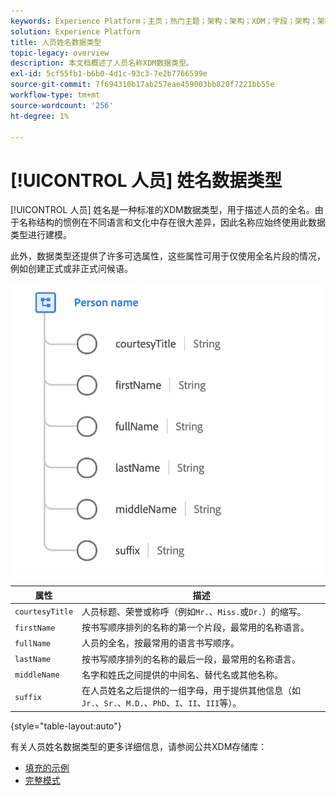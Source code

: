 ```yaml
---
keywords: Experience Platform；主页；热门主题；架构；架构；XDM；字段；架构；架构；fullName;xdm:fullName；人员名称；名称；数据类型；数据类型；
solution: Experience Platform
title: 人员姓名数据类型
topic-legacy: overview
description: 本文档概述了人员名称XDM数据类型。
exl-id: 5cf55fb1-b6b0-4d1c-93c3-7e2b7766599e
source-git-commit: 7f694310b17ab257eae459003bb820f7221bb55e
workflow-type: tm+mt
source-wordcount: '256'
ht-degree: 1%

---
```


# [!UICONTROL 人员] 姓名数据类型

[!UICONTROL 人员] 姓名是一种标准的XDM数据类型，用于描述人员的全名。由于名称结构的惯例在不同语言和文化中存在很大差异，因此名称应始终使用此数据类型进行建模。

此外，数据类型还提供了许多可选属性，这些属性可用于仅使用全名片段的情况，例如创建正式或非正式问候语。

<img src="../images/data-types/person-name.png" width="500" /><br />

| 属性 | 描述 |
| --- | --- |
| `courtesyTitle` | 人员标题、荣誉或称呼（例如`Mr.`、`Miss.`或`Dr.`）的缩写。 |
| `firstName` | 按书写顺序排列的名称的第一个片段，最常用的名称语言。 |
| `fullName` | 人员的全名，按最常用的语言书写顺序。 |
| `lastName` | 按书写顺序排列的名称的最后一段，最常用的名称语言。 |
| `middleName` | 名字和姓氏之间提供的中间名、替代名或其他名称。 |
| `suffix` | 在人员姓名之后提供的一组字母，用于提供其他信息（如`Jr.`、`Sr.`、`M.D.`、`PhD`、`I`、`II`、`III`等）。 |

{style=&quot;table-layout:auto&quot;}

有关人员姓名数据类型的更多详细信息，请参阅公共XDM存储库：

* [填充的示例](https://github.com/adobe/xdm/blob/master/components/datatypes/person/person-name.example.1.json)
* [完整模式](https://github.com/adobe/xdm/blob/master/components/datatypes/person/person-name.schema.json)
